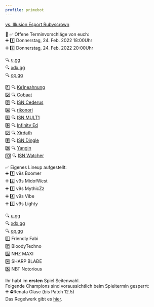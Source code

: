 ```yaml
---
profile: primebot
---
```


<discord-embed border-color="#f1c40f">
<discord-embed-fields slot="fields">

<discord-embed-field field-title="⚔ Spieltag 4" :inline="false">

[vs. Illusion Esport Rubyscrown]()

</discord-embed-field>
<discord-embed-field field-title="Termin" :inline="false">

📆 ✅ Offene Terminvorschläge von euch: <br>
➕ 1️⃣ Donnerstag, 24. Feb. 2022 18:00Uhr <br>
➕ 2️⃣ Donnerstag, 24. Feb. 2022 20:00Uhr

</discord-embed-field>

<discord-embed-field field-title="Gegnerteam" :inline="false">

🔍 [u.gg]() <br>
🔍 [xdx.gg]()<br>
🔍 [op.gg]()

</discord-embed-field>

<discord-embed-field field-title="Gegnerische Spieler (leagueofgraphs.com)">

1️⃣ 🔍 [Ke1neahnung]() <br>
2️⃣ 🔍 [Cobaat]() <br>
3️⃣ 🔍 [ISN Cederus]() <br>
4️⃣ 🔍 [rikonori]() <br>
5️⃣ 🔍 [ISN MULT1]() <br>
6️⃣ 🔍 [Infinity Ed]() <br>
7️⃣ 🔍 [Xirdath]() <br>
8️⃣ 🔍 [ISN Dingle]() <br>
9️⃣ 🔍 [Yangin]() <br>
🔟 🔍 [ISN Watcher]()

</discord-embed-field>

<discord-embed-field field-title="Eure Aufstellung" inline>

✅ Eigenes Lineup aufgestellt: <br>
➕ 1️⃣ v9s Boomer <br>
➕ 2️⃣ v9s MidofWest <br>
➕ 3️⃣ v9s MythicZz <br>
➕ 4️⃣ v9s Vibe <br>
➕ 5️⃣ v9s Lighty

</discord-embed-field>

<discord-embed-field field-title="Gegnerische Aufstellung" inline>

🔍 [u.gg]() <br>
🔍 [xdx.gg]() <br>
🔍 [op.gg]() <br>
1️⃣ Friendly Fabi <br>
2️⃣ BloodyTechno <br>
3️⃣ NHZ MAXI <br>
4️⃣ SHARP BLAÐE <br>
5️⃣ NBT Notorious

</discord-embed-field>

<discord-embed-field field-title="Sonstige Informationen" :inline="false">

Ihr habt im **ersten** Spiel Seitenwahl. <br>
Folgende Champions sind voraussichtlich beim Spieltermin gesperrt: <br>
➕ ⛔️Renata Glasc (bis Patch 12.5) <br>
Das Regelwerk gibt es [hier]().

</discord-embed-field>

</discord-embed-fields>
</discord-embed>
